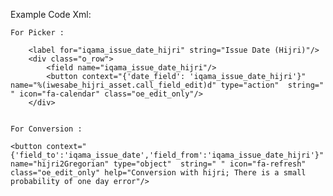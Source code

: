 Example Code
Xml:

    For Picker :

        <label for="iqama_issue_date_hijri" string="Issue Date (Hijri)"/>
        <div class="o_row">
            <field name="iqama_issue_date_hijri"/>
            <button context="{'date_field': 'iqama_issue_date_hijri'}" name="%(iwesabe_hijri_asset.call_field_edit)d" type="action"  string=" " icon="fa-calendar" class="oe_edit_only"/>
        </div>


    For Conversion :

    <button context="{'field_to':'iqama_issue_date','field_from':'iqama_issue_date_hijri'}" name="hijri2Gregorian" type="object"  string=" " icon="fa-refresh" class="oe_edit_only" help="Conversion with hijri; There is a small probability of one day error"/>

